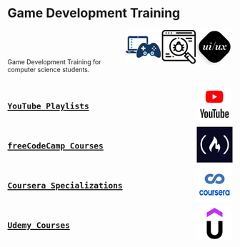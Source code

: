 # Game Development Training

<a href="/game-development.md"><img align="right" width="80" src="https://github.com/cs-MohamedAyman/cs-MohamedAyman/blob/master/logos/ui-ux.png"></img></a>
<a href="/game-development.md"><img align="right" width="80" src="https://github.com/cs-MohamedAyman/cs-MohamedAyman/blob/master/logos/software-testing.png"></img></a>
<a href="/game-development.md"><img align="right" width="80" src="https://github.com/cs-MohamedAyman/cs-MohamedAyman/blob/master/logos/game-development.png"></img></a>
<br><br><br>

Game Development Training for computer science students.

<br>
<a href="https://github.com/cs-MohamedAyman/elearning-platforms/blob/master/youtube-playlists/software-engineering.md"><img align="right" width="80" src="https://github.com/cs-MohamedAyman/cs-MohamedAyman/blob/master/logos/youtube.png"></img></a>

## [`YouTube Playlists`](https://github.com/cs-MohamedAyman/elearning-platforms/blob/master/youtube-playlists/software-engineering.md)

<br>
<a href="https://github.com/cs-MohamedAyman/elearning-platforms/blob/master/freecodecamp-courses/software-engineering.md"><img align="right" width="80" src="https://github.com/cs-MohamedAyman/cs-MohamedAyman/blob/master/logos/freecodecamp.png"></img></a>

## [`freeCodeCamp Courses`](https://github.com/cs-MohamedAyman/elearning-platforms/blob/master/freecodecamp-courses/software-engineering.md)

<br>
<a href="https://github.com/cs-MohamedAyman/elearning-platforms/blob/master/coursera-specializations/software-engineering.md"><img align="right" width="80" src="https://github.com/cs-MohamedAyman/cs-MohamedAyman/blob/master/logos/coursera.png"></img></a>

## [`Coursera Specializations`](https://github.com/cs-MohamedAyman/elearning-platforms/blob/master/coursera-specializations/software-engineering.md)

<br>
<a href="https://github.com/cs-MohamedAyman/elearning-platforms/blob/master/udemy-courses/software-engineering/README.md"><img align="right" width="80" src="https://github.com/cs-MohamedAyman/cs-MohamedAyman/blob/master/logos/udemy.png"></img></a>

## [`Udemy Courses`](https://github.com/cs-MohamedAyman/elearning-platforms/blob/master/udemy-courses/software-engineering/README.md)
